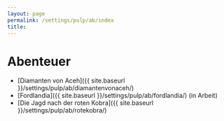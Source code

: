 ```yaml
---
layout: page
permalink: /settings/pulp/ab/index
title: 
---
```


# Abenteuer

- [Diamanten von Aceh]({{ site.baseurl }}/settings/pulp/ab/diamantenvonaceh/)
- [Fordlandia]({{ site.baseurl }}/settings/pulp/ab/fordlandia/) (in Arbeit)
- [Die Jagd nach der roten Kobra]({{ site.baseurl }}/settings/pulp/ab/rotekobra/)

